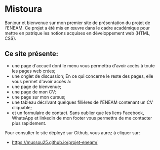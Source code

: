 # Mistoura
Bonjour et bienvenue sur mon premier site de présentation du projet de l'ENEAM. Ce projet a été mis en œuvre dans le cadre académique pour mettre en patrique les notions acquises en développement web (HTML, CSS).

## Ce site présente:
 - une page d'accueil dont le menu vous permettra d'avoir accès à toute les pages web crées;
 - une onglet de discussion;
En ce qui concerne le reste des pages, elle vous permet d'avoir accès à:
 - une page de bienvenue;
 - une page de mon CV;
 - une page sur mon cursus;
 - une tableau décrivant quelques fillières de l'ENEAM contenant un CV cliquable;
 - et un formulaire de contact.
Sans oublier que les liens Facebook, WhatsApp et linkedin de mon footer vous permettra de me contacter plus rapidement.

 Pour consulter le site déployé sur Github, vous aurez à cliquer sur:
  + https://mussou25.github.io/projet-eneam/

   
